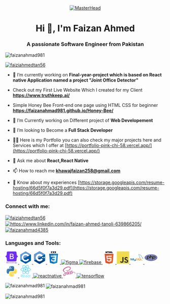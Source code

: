 <div align="center">
  <a href="https://github.com/faizanahmad981/faizanahmad981">
    <img src="https://user-images.githubusercontent.com/74038190/212748842-9fcbad5b-6173-4175-8a61-521f3dbb7514.gif" alt="MasterHead"/>
  </a>
</div>

<h1 align="center">Hi 👋, I'm Faizan Ahmed</h1>
<h3 align="center">A passionate Software Engineer from Pakistan</h3>

<p align="left"> <img src="https://komarev.com/ghpvc/?username=faizanahmad981&label=Profile%20views&color=0e75b6&style=flat" alt="faizanahmad981" /> </p>

<p align="left"> <a href="https://twitter.com/faiziahmedtan56" target="blank"><img src="https://img.shields.io/twitter/follow/faiziahmedtan56?logo=twitter&style=for-the-badge" alt="faiziahmedtan56" /></a> </p>

- 🔭 I’m currently working on **Final-year-project which is based on React native Application named a project "Joint Office Detector"**

- Check out my First Live Website Which I created for my Client **https://www.truthkeep.ai/**
- Simple Honey Bee Front-end one page using HTML CSS for beginner  **https://faizanahmad981.github.io/Honey-Bee/**

- 👯 I’m Currently working on Different project of **Web Developement**

- 🤝 I’m looking to Become a **Full Stack Developer**

- 👨‍💻 Here is my Portfolio you can also check my major projects here and Services which I offer at [https://portfolio-pink-chi-58.vercel.app/](https://portfolio-pink-chi-58.vercel.app/)

- 💬 Ask me about **React,React Native**

- 📫 How to reach me **khawajfaizan258@gmail.com**

- 📄 Know about my experiences [https://storage.googleapis.com/resume-hosting/66d5f0f7a3d29.pdf](https://storage.googleapis.com/resume-hosting/66d5f0f7a3d29.pdf)

<h3 align="left">Connect with me:</h3>
<p align="left">
<a href="https://twitter.com/faiziahmedtan56" target="blank"><img align="center" src="https://raw.githubusercontent.com/rahuldkjain/github-profile-readme-generator/master/src/images/icons/Social/twitter.svg" alt="faiziahmedtan56" height="30" width="40" /></a>
<a href="https://www.linkedin.com/in/faizan-ahmed-tanoli-639866205/" target="blank"><img align="center" src="https://raw.githubusercontent.com/rahuldkjain/github-profile-readme-generator/master/src/images/icons/Social/linked-in-alt.svg" alt="https://www.linkedin.com/in/faizan-ahmed-tanoli-639866205/" height="30" width="40" /></a>
<a href="https://instagram.com/faizanahmad4385" target="blank"><img align="center" src="https://raw.githubusercontent.com/rahuldkjain/github-profile-readme-generator/master/src/images/icons/Social/instagram.svg" alt="faizanahmad4385" height="30" width="40" /></a>
</p>

<h3 align="left">Languages and Tools:</h3>
<p align="left"> <a href="https://getbootstrap.com" target="_blank" rel="noreferrer"> <img src="https://raw.githubusercontent.com/devicons/devicon/master/icons/bootstrap/bootstrap-plain-wordmark.svg" alt="bootstrap" width="40" height="40"/> </a> <a href="https://www.cprogramming.com/" target="_blank" rel="noreferrer"> <img src="https://raw.githubusercontent.com/devicons/devicon/master/icons/c/c-original.svg" alt="c" width="40" height="40"/> </a> <a href="https://www.w3schools.com/cpp/" target="_blank" rel="noreferrer"> <img src="https://raw.githubusercontent.com/devicons/devicon/master/icons/cplusplus/cplusplus-original.svg" alt="cplusplus" width="40" height="40"/> </a> <a href="https://www.w3schools.com/css/" target="_blank" rel="noreferrer"> <img src="https://raw.githubusercontent.com/devicons/devicon/master/icons/css3/css3-original-wordmark.svg" alt="css3" width="40" height="40"/> </a> <a href="https://www.figma.com/" target="_blank" rel="noreferrer"> <img src="https://www.vectorlogo.zone/logos/figma/figma-icon.svg" alt="figma" width="40" height="40"/> </a> <a href="https://firebase.google.com/" target="_blank" rel="noreferrer"> <img src="https://www.vectorlogo.zone/logos/firebase/firebase-icon.svg" alt="firebase" width="40" height="40"/> </a> <a href="https://www.w3.org/html/" target="_blank" rel="noreferrer"> <img src="https://raw.githubusercontent.com/devicons/devicon/master/icons/html5/html5-original-wordmark.svg" alt="html5" width="40" height="40"/> </a> <a href="https://developer.mozilla.org/en-US/docs/Web/JavaScript" target="_blank" rel="noreferrer"> <img src="https://raw.githubusercontent.com/devicons/devicon/master/icons/javascript/javascript-original.svg" alt="javascript" width="40" height="40"/> </a> <a href="https://www.mysql.com/" target="_blank" rel="noreferrer"> <img src="https://raw.githubusercontent.com/devicons/devicon/master/icons/mysql/mysql-original-wordmark.svg" alt="mysql" width="40" height="40"/> </a> <a href="https://www.php.net" target="_blank" rel="noreferrer"> <img src="https://raw.githubusercontent.com/devicons/devicon/master/icons/php/php-original.svg" alt="php" width="40" height="40"/> </a> <a href="https://www.python.org" target="_blank" rel="noreferrer"> <img src="https://raw.githubusercontent.com/devicons/devicon/master/icons/python/python-original.svg" alt="python" width="40" height="40"/> </a> <a href="https://reactjs.org/" target="_blank" rel="noreferrer"> <img src="https://raw.githubusercontent.com/devicons/devicon/master/icons/react/react-original-wordmark.svg" alt="react" width="40" height="40"/> </a> <a href="https://reactnative.dev/" target="_blank" rel="noreferrer"> <img src="https://reactnative.dev/img/header_logo.svg" alt="reactnative" width="40" height="40"/> </a> <a href="https://sass-lang.com" target="_blank" rel="noreferrer"> <img src="https://raw.githubusercontent.com/devicons/devicon/master/icons/sass/sass-original.svg" alt="sass" width="40" height="40"/> </a> <a href="https://www.tensorflow.org" target="_blank" rel="noreferrer"> <img src="https://www.vectorlogo.zone/logos/tensorflow/tensorflow-icon.svg" alt="tensorflow" width="40" height="40"/> </a> </p>

<p><img align="left" src="https://github-readme-stats.vercel.app/api/top-langs?username=faizanahmad981&show_icons=true&locale=en&layout=compact" alt="faizanahmad981" /></p>

<p>&nbsp;<img align="center" src="https://github-readme-stats.vercel.app/api?username=faizanahmad981&show_icons=true&locale=en" alt="faizanahmad981" /></p>

<p><img align="center" src="https://github-readme-streak-stats.herokuapp.com/?user=faizanahmad981&" alt="faizanahmad981" /></p>

